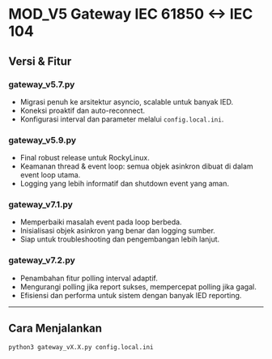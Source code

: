 # MOD_V5 Gateway IEC 61850 <-> IEC 104

## Versi & Fitur

### gateway_v5.7.py
- Migrasi penuh ke arsitektur asyncio, scalable untuk banyak IED.
- Koneksi proaktif dan auto-reconnect.
- Konfigurasi interval dan parameter melalui `config.local.ini`.

### gateway_v5.9.py
- Final robust release untuk RockyLinux.
- Keamanan thread & event loop: semua objek asinkron dibuat di dalam event loop utama.
- Logging yang lebih informatif dan shutdown event yang aman.

### gateway_v7.1.py
- Memperbaiki masalah event pada loop berbeda.
- Inisialisasi objek asinkron yang benar dan logging sumber.
- Siap untuk troubleshooting dan pengembangan lebih lanjut.

### gateway_v7.2.py
- Penambahan fitur polling interval adaptif.
- Mengurangi polling jika report sukses, mempercepat polling jika gagal.
- Efisiensi dan performa untuk sistem dengan banyak IED reporting.

---

## Cara Menjalankan
```bash
python3 gateway_vX.X.py config.local.ini
